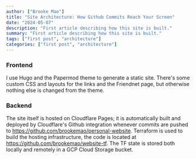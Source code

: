 ```yaml
---
author: ["Brooke Mao"]
title: "Site Architecture: How Github Commits Reach Your Screen"
date: "2024-05-07"
description: "First article describing how this site is built."
summary: "First article describing how this site is built."
tags: ["first post", "architecture"]
categories: ["first post", "architecture"]
---
```


### Frontend

I use Hugo and the Papermod theme to generate a static site. There's some custom CSS and layouts for the links and the Friendnet page, but otherwise nothing else is changed from the theme.

### Backend

The site itself is hosted on Cloudflare Pages; it is automatically built and deployed by Cloudflare's Github integration whenever commits are pushed to https://github.com/brookemao/personal-website. Terraform is used to build the hosting infrastructure, the code is located at https://github.com/brookemao/website-tf. The TF state is stored both locally and remotely in a GCP Cloud Storage bucket.